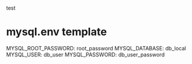 test


# mysql.env template

MYSQL_ROOT_PASSWORD: root_password
MYSQL_DATABASE: db_local
MYSQL_USER: db_user
MYSQL_PASSWORD: db_user_password